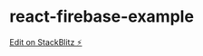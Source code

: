 # react-firebase-example

[Edit on StackBlitz ⚡️](https://stackblitz.com/edit/react-firebase-example-sffnj8)